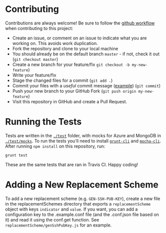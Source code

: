# Contributing

Contributions are always welcome! Be sure to follow the [github workflow](https://guides.github.com/introduction/flow/) when contributing to this project:

* Create an issue, or comment on an issue to indicate what you are working on. This avoids work duplication.
* Fork the repository and clone to your local machine
* You should already be on the default branch `master` - if not, check it out (`git checkout master`)
* Create a new branch for your feature/fix `git checkout -b my-new-feature`)
* Write your feature/fix
* Stage the changed files for a commit (`git add .`)
* Commit your files with a *useful* commit message ([example](https://github.com/Azure/azure-quickstart-templates/commit/53699fed9983d4adead63d9182566dec4b8430d4)) (`git commit`)
* Push your new branch to your GitHub Fork (`git push origin my-new-feature`)
* Visit this repository in GitHub and create a Pull Request.

# Running the Tests

Tests are written in the [`./test`](./test) folder, with mocks for Azure and MongoDB in [`./test/mocks`](./test/mocks). To run the tests you'll need to install [`grunt-cli`](https://npmjs.org/grunt-cli) and [`mocha-cli`](https://npmjs.org/mocha). After running `npm install` on this repository, run:

```
grunt test
```

These are the same tests that are ran in Travis CI. Happy coding!

# Adding a New Replacement Scheme

To add a new replacement scheme (e.g. `GEN-SSH-PUB-KEY`), create a new file in the replacementSchemes directory that exports a `replacementScheme` object with keys `indicator` and `value`. If you want, you can add a configuration key to the .example.conf file (and the .conf.json file based on it) and read it using the conf.get function. See `replacementScheme/genSshPubKey.js` for an example.